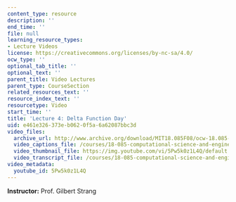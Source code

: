 ```yaml
---
content_type: resource
description: ''
end_time: ''
file: null
learning_resource_types:
- Lecture Videos
license: https://creativecommons.org/licenses/by-nc-sa/4.0/
ocw_type: ''
optional_tab_title: ''
optional_text: ''
parent_title: Video Lectures
parent_type: CourseSection
related_resources_text: ''
resource_index_text: ''
resourcetype: Video
start_time: ''
title: 'Lecture 4: Delta Function Day'
uid: e461e326-373e-b062-0f5a-6a62087bbc3d
video_files:
  archive_url: http://www.archive.org/download/MIT18.085F08/ocw-18.085-f08-lec04_300k.mp4
  video_captions_file: /courses/18-085-computational-science-and-engineering-i-fall-2008/1f265b9ceb485232be419f2fb7c808ab_5Pw5k0z1L4Q.vtt
  video_thumbnail_file: https://img.youtube.com/vi/5Pw5k0z1L4Q/default.jpg
  video_transcript_file: /courses/18-085-computational-science-and-engineering-i-fall-2008/340aaa87bcd1939e343cb5e8a45436b7_5Pw5k0z1L4Q.pdf
video_metadata:
  youtube_id: 5Pw5k0z1L4Q
---
```


**Instructor:** Prof. Gilbert Strang

